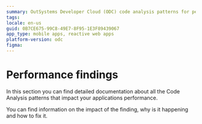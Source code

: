 ```yaml
---
summary: OutSystems Developer Cloud (ODC) code analysis patterns for performance issues.
tags: 
locale: en-us
guid: 0B7CE675-99C8-49E7-8F95-1E3F89439067
app_type: mobile apps, reactive web apps
platform-version: odc
figma: 
---
```


# Performance findings

In this section you can find detailed documentation about all the Code Analysis patterns that impact your applications performance.

You can find information on the impact of the finding, why is it happening and how to fix it.
